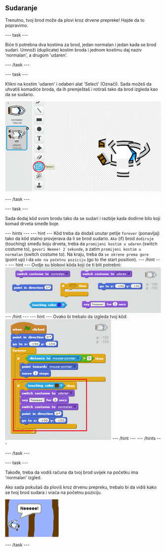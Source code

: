 ## Sudaranje

Trenutno, tvoj brod može da plovi kroz drvene prepreke! Hajde da to popravimo.

--- task ---

Biće ti potrebna dva kostima za brod, jedan normalan i jedan kada se brod sudari. Umnoži (duplicate) kostim broda i jednom kostimu daj naziv 'normalan', a drugom 'udaren'.

--- /task ---

--- task ---

Klikni na kostim 'udaren' i odaberi alat 'Select' (Označi). Sada možeš da uhvatiš komadiće broda, da ih premještaš i rotiraš tako da brod izgleda kao da se sudario.

![screenshot](images/boat-hit-costume.png)

--- /task ---

--- task ---

Sada dodaj kôd svom brodu tako da se sudari i razbije kada dodirne bilo koji komad drveta smeđe boje.

--- hints --- --- hint --- Kôd treba da dodaš unutar petlje `forever` (ponavljaj) tako da kôd stalno provjerava da li se brod sudario. `Ako` (if) brod `dodiruje` (touching) smeđu boju drveta, treba da `promijeni kostim u udaren` (switch costume to), `govori Neeee! 2 sekunde`, a zatim `promijeni kostim u normalan` (switch costume to). Na kraju, treba da `se okrene prema gore` (point up) i da `ode na početnu poziciju` (go to the start position). --- /hint --- --- hint --- Ovdje su blokovi kôda koji će ti biti potrebni: ![screenshot](images/boat-hit-blocks.png) --- /hint --- --- hint --- Ovako bi trebalo da izgleda tvoj kôd: ![screenshot](images/boat-hit-code.png) --- /hint --- --- /hints ---

--- /task ---

--- task ---

Takođe, treba da vodiš računa da tvoj brod uvijek na početku ima 'normalan' izgled.

Ako sada pokušaš da ploviš kroz drvenu prepreku, trebalo bi da vidiš kako se tvoj brod sudara i vraća na početnu poziciju.

![screenshot](images/boat-crash.png)

--- /task ---